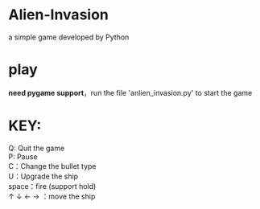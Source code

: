# Alien-Invasion
a simple game developed by Python

# play
**need pygame support**，run the file 'anlien_invasion.py' to start the game

# KEY:

Q:   Quit the game       
P:   Pause         
C：Change the bullet type           
U：Upgrade the ship            
space：fire (support hold)      
 ↑ ↓ ← → ：move the ship          
